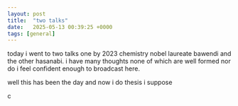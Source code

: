```yaml
---
layout: post
title:  "two talks"
date:   2025-05-13 00:39:25 +0000
tags: [general]
---
```

today i went to two talks one by 2023 chemistry nobel laureate bawendi and the other hasanabi. i have many thoughts none of which are well formed nor do i feel confident enough to broadcast here. 

well this has been the day and now i do thesis i suppose


c
